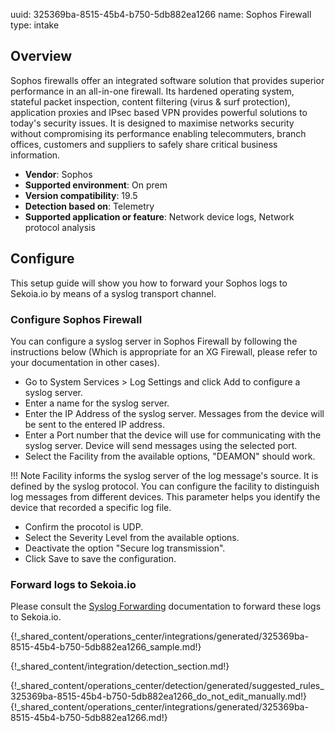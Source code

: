 uuid: 325369ba-8515-45b4-b750-5db882ea1266
name: Sophos Firewall
type: intake

## Overview
Sophos firewalls offer an integrated software solution that provides superior performance in an all-in-one firewall. Its hardened operating system, stateful packet inspection, content filtering (virus & surf protection), application proxies and IPsec based VPN provides powerful solutions to today's security issues. It is designed to maximise networks security without compromising its performance enabling telecommuters, branch offices, customers and suppliers to safely share critical business information.

- **Vendor**: Sophos
- **Supported environment**: On prem
- **Version compatibility**: 19.5
- **Detection based on**: Telemetry
- **Supported application or feature**: Network device logs, Network protocol analysis


## Configure

This setup guide will show you how to forward your Sophos logs
to Sekoia.io by means of a syslog transport channel.

### Configure Sophos Firewall
You can configure a syslog server in Sophos Firewall by following the instructions below (Which is appropriate for an XG Firewall, please refer to your documentation in other cases).

- Go to System Services > Log Settings and click Add to configure a syslog server.
- Enter a name for the syslog server.
- Enter the IP Address of the syslog server. Messages from the device will be sent to the entered IP address.
- Enter a Port number that the device will use for communicating with the syslog server. Device will send messages using the selected port.
- Select the Facility from the available options, "DEAMON" should work.

!!! Note
    Facility informs the syslog server of the log message's source. It is defined by the syslog protocol. You can configure the facility to distinguish log messages from different devices. This parameter helps you identify the device that recorded a specific log file.

- Confirm the procotol is UDP.
- Select the Severity Level from the available options.
- Deactivate the option "Secure log transmission".
- Click Save to save the configuration.

### Forward logs to Sekoia.io

Please consult the [Syslog Forwarding](/integration/ingestion_methods/syslog/sekoiaio_forwarder.md) documentation to forward these logs to Sekoia.io.


{!_shared_content/operations_center/integrations/generated/325369ba-8515-45b4-b750-5db882ea1266_sample.md!}


{!_shared_content/integration/detection_section.md!}

{!_shared_content/operations_center/detection/generated/suggested_rules_325369ba-8515-45b4-b750-5db882ea1266_do_not_edit_manually.md!}
{!_shared_content/operations_center/integrations/generated/325369ba-8515-45b4-b750-5db882ea1266.md!}

